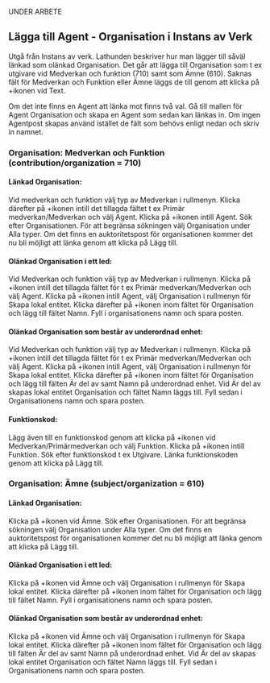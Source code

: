 
UNDER ARBETE

## Lägga till Agent - Organisation i Instans av Verk

Utgå från Instans av verk. Lathunden beskriver hur man lägger till såväl länkad som olänkad Organisation. Det går att lägga till Organisation som t ex utgivare vid Medverkan och funktion (710) samt som Ämne (610). Saknas fält för Medverkan och Funktion eller Ämne läggs de till genom att klicka på +ikonen vid Text.

Om det inte finns en Agent att länka mot finns två val. Gå till mallen för Agent Organisation och skapa en Agent som sedan kan länkas in. Om ingen Agentpost skapas använd istället de fält som behövs enligt nedan och skriv in namnet.

### Organisation: Medverkan och Funktion (contribution/organization = 710)

#### Länkad Organisation:
Vid medverkan och funktion välj typ av Medverkan i rullmenyn. Klicka därefter på +ikonen intill det tillagda fältet t ex Primär medverkan/Medverkan och välj Agent. Klicka på +ikonen intill Agent. Sök efter Organisationen. För att begränsa sökningen välj Organisation under Alla typer. Om det finns en auktoritetspost för organisationen kommer det nu bli möjligt att länka genom att klicka på Lägg till.

#### Olänkad Organisation i ett led:
Vid Medverkan och funktion välj typ av Medverkan i rullmenyn. Klicka på +ikonen intill det tillagda fältet för t ex Primär medverkan/Medverkan och välj Agent. Klicka på +ikonen intill Agent, välj Organisation i rullmenyn för Skapa lokal entitet. Klicka därefter på +ikonen inom fältet för Organisation och lägg till fältet Namn. Fyll i organisationens namn och spara posten.  

#### Olänkad Organisation som består av underordnad enhet:
Vid Medverkan och funktion välj typ av Medverkan i rullmenyn. Klicka på +ikonen intill det tillagda fältet för t ex Primär medverkan/Medverkan och välj Agent. Klicka på +ikonen intill Agent, välj Organisation i rullmenyn för Skapa lokal entitet. Klicka därefter på +ikonen inom fältet för Organisation och lägg till fälten Är del av samt Namn på underordnad enhet. Vid Är del av skapas lokal entitet Organisation och fältet Namn läggs till. Fyll sedan i Organisationens namn och spara posten.

#### Funktionskod:
Lägg även till en funktionskod genom att klicka på +ikonen vid Medverkan/Primärmedverkan och välj Funktion. Klicka på +ikonen intill Funktion. Sök efter funktionskod t ex Utgivare. Länka funktionskoden genom att klicka på Lägg till.


### Organisation: Ämne (subject/organization = 610)

#### Länkad Organisation:
Klicka på +ikonen vid Ämne. Sök efter Organisationen. För att begränsa sökningen välj Organisation under Alla typer. Om det finns en auktoritetspost för organisationen kommer det nu bli möjligt att länka genom att klicka på Lägg till. 

#### Olänkad Organisation i ett led:
Klicka på +ikonen vid Ämne och välj Organisation i rullmenyn för Skapa lokal entitet. Klicka därefter på +ikonen inom fältet för Organisation och lägg till fältet Namn. Fyll i organisationens namn och spara posten.  

#### Olänkad Organisation som består av underordnad enhet:
Klicka på +ikonen vid Ämne och välj Organisation i rullmenyn för Skapa lokal entitet. Klicka därefter på +ikonen inom fältet för Organisation och lägg till fälten Är del av samt Namn på underordnad enhet. Vid Är del av skapas lokal entitet Organisation och fältet Namn läggs till. Fyll sedan i Organisationens namn och spara posten.



